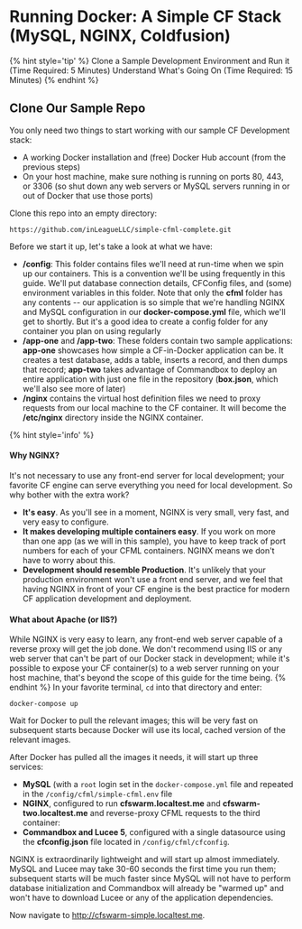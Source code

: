 # Running Docker: A Simple CF Stack (MySQL, NGINX, Coldfusion)
{% hint style='tip' %}
Clone a Sample Development Environment and Run it (Time Required: 5 Minutes)
Understand What's Going On (Time Required: 15 Minutes)
{% endhint %}

## Clone Our Sample Repo
You only need two things to start working with our sample CF Development stack:

- A working Docker installation and (free) Docker Hub account (from the previous steps)
- On your host machine, make sure nothing is running on ports 80, 443, or 3306 (so shut down any web servers or MySQL servers running in or out of Docker that use those ports)

Clone this repo into an empty directory: 

`https://github.com/inLeagueLLC/simple-cfml-complete.git`

Before we start it up, let's take a look at what we have:

* **/config**: This folder contains files we'll need at run-time when we spin up our containers. This is a convention we'll be using frequently in this guide. We'll put database connection details, CFConfig files, and (some) environment variables in this folder. Note that only the **cfml** folder has any contents -- our application is so simple that we're handling NGINX and MySQL configuration in our **docker-compose.yml** file, which we'll get to shortly. But it's a good idea to create a config folder for any container you plan on using regularly
* **/app-one** and **/app-two**: These folders contain two sample applications: **app-one** showcases how simple a CF-in-Docker application can be. It creates a test database, adds a table, inserts a record, and then dumps that record; **app-two** takes advantage of Commandbox to deploy an entire application with just one file in the repository (**box.json**, which we'll also see more of later)
* **/nginx** contains the virtual host definition files we need to proxy requests from our local machine to the CF container. It will become the **/etc/nginx** directory inside the NGINX container.

{% hint style='info' %}
#### Why NGINX?
It's not necessary to use any front-end server for local development; your favorite CF engine can serve everything you need for local development. So why bother with the extra work?

* **It's easy**. As you'll see in a moment, NGINX is very small, very fast, and very easy to configure.
* **It makes developing multiple containers easy**. If you work on more than one app (as we will in this sample), you have to keep track of port numbers for each of your CFML containers. NGINX means we don't have to worry about this.
* **Development should resemble Production**. It's unlikely that your production environment won't use a front end server, and we feel that having NGINX in front of your CF engine is the best practice for modern CF application development and deployment.

#### What about Apache (or IIS?)
While NGINX is very easy to learn, any front-end web server capable of a reverse proxy will get the job done. We don't recommend using IIS or any web server that can't be part of our Docker stack in development; while it's possible to expose your CF container(s) to a web server running on your host machine, that's beyond the scope of this guide for the time being. 
{% endhint %}
In your favorite terminal, `cd` into that directory and enter:

`docker-compose up`

Wait for Docker to pull the relevant images; this will be very fast on subsequent starts because Docker will use its local, cached version of the relevant images.

After Docker has pulled all the images it needs, it will start up three services:

- **MySQL** (with a `root` login set in the `docker-compose.yml` file and repeated in the `/config/cfml/simple-cfml.env` file
- **NGINX**, configured to run **cfswarm.localtest.me** and **cfswarm-two.localtest.me** and reverse-proxy CFML requests to the third container:
- **Commandbox and Lucee 5**, configured with a single datasource using the **cfconfig.json** file located in `/config/cfml/cfconfig`. 

NGINX is extraordinarily lightweight and will start up almost immediately. MySQL and Lucee may take 30-60 seconds the first time you run them; subsequent starts will be much faster since MySQL will not have to perform database initialization and Commandbox will already be "warmed up" and won't have to download Lucee or any of the application dependencies. 

Now navigate to http://cfswarm-simple.localtest.me.
